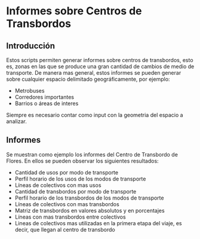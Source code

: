 # Informes sobre Centros de Transbordos

## Introducción
Estos scripts permiten generar informes sobre centros de transbordos, esto es, zonas en las que se produce una gran cantidad de cambios de medio de transporte.
De manera mas general, estos informes se pueden generar sobre cualquier espacio delimitado geográficamente, por ejemplo:

- Metrobuses
- Corredores importantes
- Barrios o áreas de interes

Siempre es necesario contar como input con la geometria del espacio a analizar.

## Informes

Se muestran como ejemplo los informes del Centro de Transbordo de Flores. En ellos se pueden observar los siguientes resultados:

- Cantidad de usos por modo de transporte
- Perfil horario de los usos de los modos de transporte
- Líneas de colectivos con mas usos
- Cantidad de transbordos por modo de transporte
- Perfil horario de los transbordos de los modos de transporte
- Líneas de colectivos con mas transbordos
- Matriz de transbordos en valores absolutos y en porcentajes
- Líneas con mas transbordos entre colectivos
- Lineas de colectivos mas utilizadas en la primera etapa del viaje, es decir, que llegan al centro de transbordo

